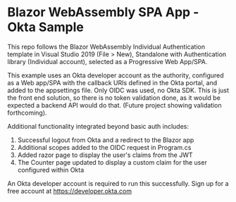 # Blazor WebAssembly SPA App - Okta Sample

This repo follows the Blazor WebAssembly Individual Authentication template in Visual Studio 2019 (File > New), Standalone with Authentication library (Individual account), selected as a Progressive Web App/SPA.

This example uses an Okta developer account as the authority, configured as a Web app/SPA with the callback URIs defined in the Okta portal, and added to the appsettings file. Only OIDC was used, no Okta SDK. This is just the front end solution, so there is no token validation done, as it would be expected a backend API would do that. (Future project showing validation forthcoming).

Additional functionality integrated beyond basic auth includes:

1. Successful logout from Okta and a redirect to the Blazor app
2. Additional scopes added to the OIDC request in Program.cs
3. Added razor page to display the user's claims from the JWT
4. The Counter page updated to display a custom claim for the user configured within Okta

An Okta developer account is required to run this successfully. Sign up for a free account at https://developer.okta.com

